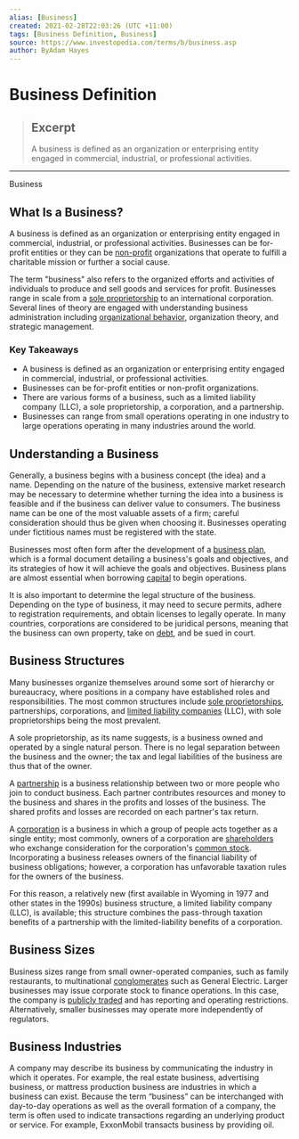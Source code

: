 ```yaml
---
alias: [Business]
created: 2021-02-28T22:03:26 (UTC +11:00)
tags: [Business Definition, Business]
source: https://www.investopedia.com/terms/b/business.asp
author: ByAdam Hayes
---
```


# Business Definition

> ## Excerpt
> A business is defined as an organization or enterprising entity engaged in commercial, industrial, or professional activities.

---

Business
## What Is a Business?

A business is defined as an organization or enterprising entity engaged in commercial, industrial, or professional activities. Businesses can be for-profit entities or they can be [non-profit](https://www.investopedia.com/terms/n/not-for-profit.asp) organizations that operate to fulfill a charitable mission or further a social cause. 

The term "business" also refers to the organized efforts and activities of individuals to produce and sell goods and services for profit. Businesses range in scale from a [sole proprietorship](https://www.investopedia.com/terms/s/soleproprietorship.asp) to an international corporation. Several lines of theory are engaged with understanding business administration including [organizational behavior](https://www.investopedia.com/terms/o/organizational-behavior.asp), organization theory, and strategic management.

### Key Takeaways

-   A business is defined as an organization or enterprising entity engaged in commercial, industrial, or professional activities.
-   Businesses can be for-profit entities or non-profit organizations.
-   There are various forms of a business, such as a limited liability company (LLC), a sole proprietorship, a corporation, and a partnership.
-   Businesses can range from small operations operating in one industry to large operations operating in many industries around the world.

## Understanding a Business

Generally, a business begins with a business concept (the idea) and a name. Depending on the nature of the business, extensive market research may be necessary to determine whether turning the idea into a business is feasible and if the business can deliver value to consumers. The business name can be one of the most valuable assets of a firm; careful consideration should thus be given when choosing it. Businesses operating under fictitious names must be registered with the state.

Businesses most often form after the development of a [business plan](https://www.investopedia.com/terms/b/business-plan.asp), which is a formal document detailing a business's goals and objectives, and its strategies of how it will achieve the goals and objectives. Business plans are almost essential when borrowing [capital](https://www.investopedia.com/terms/c/capital.asp) to begin operations.

It is also important to determine the legal structure of the business. Depending on the type of business, it may need to secure permits, adhere to registration requirements, and obtain licenses to legally operate. In many countries, corporations are considered to be juridical persons, meaning that the business can own property, take on [debt](https://www.investopedia.com/terms/d/debt.asp), and be sued in court.

## Business Structures

Many businesses organize themselves around some sort of hierarchy or bureaucracy, where positions in a company have established roles and responsibilities. The most common structures include [sole proprietorships](https://www.investopedia.com/terms/s/soleproprietorship.asp), partnerships, corporations, and [limited liability companies](https://www.investopedia.com/terms/l/llc.asp) (LLC), with sole proprietorships being the most prevalent.

A sole proprietorship, as its name suggests, is a business owned and operated by a single natural person. There is no legal separation between the business and the owner; the tax and legal liabilities of the business are thus that of the owner.

A [partnership](https://www.investopedia.com/terms/p/partnership.asp) is a business relationship between two or more people who join to conduct business. Each partner contributes resources and money to the business and shares in the profits and losses of the business. The shared profits and losses are recorded on each partner's tax return. 

A [corporation](https://www.investopedia.com/terms/c/corporation.asp) is a business in which a group of people acts together as a single entity; most commonly, owners of a corporation are [shareholders](https://www.investopedia.com/terms/s/shareholder.asp) who exchange consideration for the corporation's [common stock](https://www.investopedia.com/terms/c/commonstock.asp). Incorporating a business releases owners of the financial liability of business obligations; however, a corporation has unfavorable taxation rules for the owners of the business.

For this reason, a relatively new (first available in Wyoming in 1977 and other states in the 1990s) business structure, a limited liability company (LLC), is available; this structure combines the pass-through taxation benefits of a partnership with the limited-liability benefits of a corporation.

## Business Sizes

Business sizes range from small owner-operated companies, such as family restaurants, to multinational [conglomerates](https://www.investopedia.com/terms/c/conglomerate.asp) such as General Electric. Larger businesses may issue corporate stock to finance operations. In this case, the company is [publicly traded](https://www.investopedia.com/terms/p/publiccompany.asp) and has reporting and operating restrictions. Alternatively, smaller businesses may operate more independently of regulators.

## Business Industries

A company may describe its business by communicating the industry in which it operates. For example, the real estate business, advertising business, or mattress production business are industries in which a business can exist. Because the term “business” can be interchanged with day-to-day operations as well as the overall formation of a company, the term is often used to indicate transactions regarding an underlying product or service. For example, ExxonMobil transacts business by providing oil.

